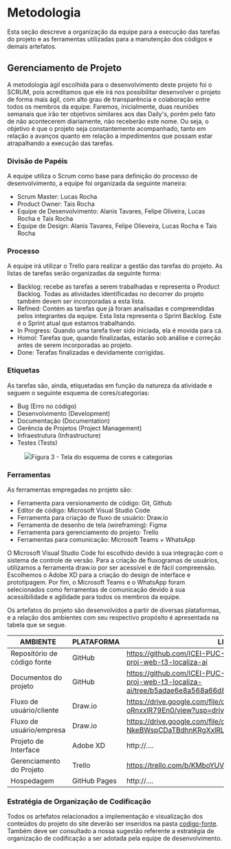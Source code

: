 
# Metodologia

Esta seção descreve a organização da equipe para a execução das tarefas do projeto e as ferramentas utilizadas para a manutenção dos códigos e demais artefatos.

## Gerenciamento de Projeto

A metodologia ágil escolhida para o desenvolvimento deste projeto foi o SCRUM, pois acreditamos que ele irá nos possibilitar desenvolver o projeto de forma mais ágil, com alto grau de transparência e colaboração entre todos os membros da equipe. Faremos, inicialmente, duas reuniões semanais que irão ter objetivos similares aos das Daily's, porém pelo fato de não acontecerem diariamente, não receberão este nome. Ou seja, o objetivo é que o projeto seja constantemente acompanhado, tanto em relação a avanços quanto em relação a impedimentos que possam estar atrapalhando a execução das tarefas.  

### Divisão de Papéis

A equipe utiliza o Scrum como base para definição do processo de desenvolvimento, a equipe foi organizada da seguinte maneira: 
- Scrum Master: Lucas Rocha
- Product Owner: Tais Rocha
- Equipe de Desenvolvimento: Alanis Tavares, Felipe Oliveira, Lucas Rocha e Tais Rocha
- Equipe de Design: Alanis Tavares, Felipe Olieveira, Lucas Rocha e Tais Rocha

### Processo

A equipe irá utilizar o Trello para realizar a gestão das tarefas do projeto. As listas de tarefas serão organizadas da seguinte forma: 

- Backlog: recebe as tarefas a serem trabalhadas e representa o Product Backlog. Todas as atividades identificadas no decorrer do projeto também devem ser incorporadas a esta lista. 
- Refined: Contém as tarefas que já foram analisadas e compreendidas pelos integrantes da equipe. Esta lista representa o Sprint Backlog. Este é o Sprint atual que estamos trabalhando. 
- In Progress: Quando uma tarefa tiver sido iniciada, ela é movida para cá. 
- Homol: Tarefas que, quando finalizadas, estarão sob análise e correção antes de serem incorporadas ao projeto. 
- Done: Terafas finalizadas e devidamente corrigidas. 


### Etiquetas
<p>As tarefas são, ainda, etiquetadas em função da natureza da atividade e seguem o seguinte esquema de cores/categorias:</p>

<ul>
  <li>Bug (Erro no código)</li>
  <li>Desenvolvimento (Development)</li>
  <li>Documentação (Documentation)</li>
  <li>Gerência de Projetos (Project Management)</li>
  <li>Infraestrutura (Infrastructure)</li>
  <li>Testes (Tests)</li>
</ul>

<figure> 
  <img src="https://user-images.githubusercontent.com/100447878/164068979-9eed46e1-9b44-461e-ab88-c2388e6767a1.png"
    <figcaption>Figura 3 - Tela do esquema de cores e categorias</figcaption>
</figure> 
  
### Ferramentas

As ferramentas empregadas no projeto são:
<ul>
  <li>Ferramenta para versionamento de código: Git, Github</li>
  <li>Editor de código: Microsoft Visual Studio Code</li>
  <li>Ferramenta para criação de fluxo de usuário: Draw.io</li>
  <li>Ferramenta de desenho de tela (wireframing): Figma</li>
  <li>Ferramenta para gerenciamento do projeto: Trello</li>
  <li>Ferramentas para comunicação: Microsoft Teams + WhatsApp</li>
</ul>


O Microsoft Visual Studio Code foi escolhido devido à sua integração com o sistema de controle de versão. Para a criação de fluxogramas de usuários, utilizamos a ferramenta draw.io por ser acessível e de fácil compreensão. Escolhemos o Adobe XD para a criação do design de interface e prototipagem. Por fim, o Microsoft Teams e o WhatsApp foram selecionados como ferramentas de comunicação devido à sua acessibilidade e agilidade para todos os membros da equipe.

Os artefatos do projeto são desenvolvidos a partir de diversas plataformas, e a relação dos ambientes com seu respectivo propósito é apresentada na tabela que se segue.

| AMBIENTE                            | PLATAFORMA                         | LINK DE ACESSO                         |
|-------------------------------------|------------------------------------|----------------------------------------|
| Repositório de código fonte         | GitHub                             | https://github.com/ICEI-PUC-Minas-PMV-ADS/pmv-ads-2024-1-e1-proj-web-t3-localiza-ai                            |
| Documentos do projeto               | GitHub                             | https://github.com/ICEI-PUC-Minas-PMV-ADS/pmv-ads-2024-1-e1-proj-web-t3-localiza-ai/tree/b5adae6e8a568a66d801c0170289104679752496/documentos                            |
| Fluxo de usuário/cliente            | Draw.io                            | https://drive.google.com/file/d/15vVCFx32Qpv7ElvxU_g-oRnxxlR79En0/view?usp=drive_link                            |
| Fluxo de usuário/empresa            | Draw.io                            | https://drive.google.com/file/d/1UW2MoY-NkeBWspCDaTBdhnKRgXxlRLvF/view?usp=drive_link                            |
| Projeto de Interface                | Adobe XD                              | http://....                            |
| Gerenciamento do Projeto            | Trello                    | https://trello.com/b/KMboYUVU/localizaai                           |
| Hospedagem                          | GitHub Pages                       | http://....                            |


### Estratégia de Organização de Codificação 

Todos os artefatos relacionados a implementação e visualização dos conteúdos do projeto do site deverão ser inseridos na pasta [codigo-fonte](http://https://github.com/ICEI-PUC-Minas-PMV-ADS/WebApplicationProject-Template-v2/tree/main/codigo-fonte). Também deve ser consultado a nossa sugestão referente a estratégia de organização de codificação a ser adotada pela equipe de desenvolvimento.
